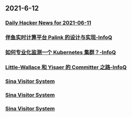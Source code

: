 
## 2021-6-12

### [Daily Hacker News for 2021-06-11](https://www.daemonology.net/hn-daily/2021-06-11.html)

### [伴鱼实时计算平台 Palink 的设计与实现-InfoQ](https://www.infoq.cn/article/4IfteGbaU6i40j9BdTum)

### [如何专业化监测一个 Kubernetes 集群？-InfoQ](https://www.infoq.cn/article/XkcWH65qmfDNRrJUGSZa)

### [Little-Wallace 和 Yisaer 的 Committer 之路-InfoQ](https://www.infoq.cn/article/DqyA2Q8aBqqDQMGo3xDB)

### [Sina Visitor System](https://weibo.com/1402400261/KjNdk3AID)

### [Sina Visitor System](https://weibo.com/1402400261/KjNbTahGX)

### [Sina Visitor System](https://weibo.com/1715118170/KjNdbaxAA)